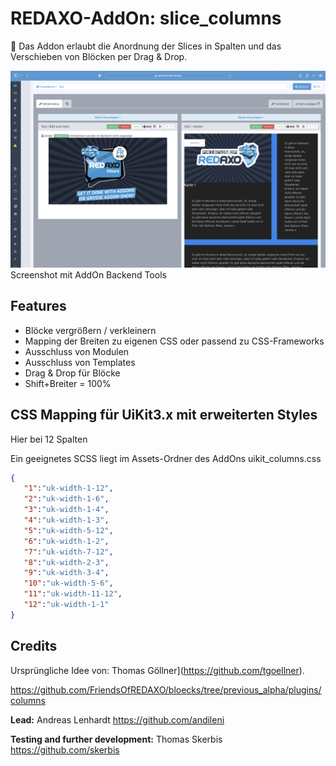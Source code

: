 # REDAXO-AddOn: slice_columns
🐣 Das Addon erlaubt die Anordnung der Slices in Spalten und das Verschieben von Blöcken per Drag & Drop. 

![Screenshot](https://github.com/FriendsOfREDAXO/slice_columns/blob/assets/screenshot.png)
Screenshot mit AddOn Backend Tools 

## Features

- Blöcke vergrößern / verkleinern
- Mapping der Breiten zu eigenen CSS oder passend zu CSS-Frameworks
- Ausschluss von Modulen 
- Ausschluss von Templates 
- Drag & Drop für Blöcke
- Shift+Breiter = 100% 

## CSS Mapping für UiKit3.x mit erweiterten Styles

Hier bei 12 Spalten

Ein geeignetes SCSS liegt im Assets-Ordner des AddOns uikit_columns.css

```json
{
   "1":"uk-width-1-12",
   "2":"uk-width-1-6",
   "3":"uk-width-1-4",
   "4":"uk-width-1-3",
   "5":"uk-width-5-12",
   "6":"uk-width-1-2",
   "7":"uk-width-7-12",
   "8":"uk-width-2-3",
   "9":"uk-width-3-4",
   "10":"uk-width-5-6",
   "11":"uk-width-11-12",
   "12":"uk-width-1-1"
}
```

## Credits
Ursprüngliche Idee von: Thomas Göllner](https://github.com/tgoellner). 

https://github.com/FriendsOfREDAXO/bloecks/tree/previous_alpha/plugins/columns

**Lead:** Andreas Lenhardt https://github.com/andileni

**Testing and further development:** Thomas Skerbis https://github.com/skerbis
